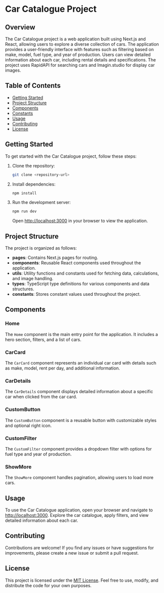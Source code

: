 # Car Catalogue Project

## Overview

The Car Catalogue project is a web application built using Next.js and React, allowing users to explore a diverse collection of cars. The application provides a user-friendly interface with features such as filtering based on make, model, fuel type, and year of production. Users can view detailed information about each car, including rental details and specifications. The project uses RapidAPI for searching cars and Imagin.studio for display car images.

## Table of Contents

- [Getting Started](#getting-started)
- [Project Structure](#project-structure)
- [Components](#components)
- [Constants](#constants)
- [Usage](#usage)
- [Contributing](#contributing)
- [License](#license)

## Getting Started

To get started with the Car Catalogue project, follow these steps:

1. Clone the repository:

   ```bash
   git clone <repository-url>
   ```

2. Install dependencies:

   ```bash
   npm install
   ```

3. Run the development server:

   ```bash
   npm run dev
   ```

   Open [http://localhost:3000](http://localhost:3000) in your browser to view the application.

## Project Structure

The project is organized as follows:

- **pages**: Contains Next.js pages for routing.
- **components**: Reusable React components used throughout the application.
- **utils**: Utility functions and constants used for fetching data, calculations, and image handling.
- **types**: TypeScript type definitions for various components and data structures.
- **constants**: Stores constant values used throughout the project.

## Components

### Home

The `Home` component is the main entry point for the application. It includes a hero section, filters, and a list of cars.

### CarCard

The `CarCard` component represents an individual car card with details such as make, model, rent per day, and additional information.

### CarDetails

The `CarDetails` component displays detailed information about a specific car when clicked from the car card.

### CustomButton

The `CustomButton` component is a reusable button with customizable styles and optional right icon.

### CustomFilter

The `CustomFilter` component provides a dropdown filter with options for fuel type and year of production.

### ShowMore

The `ShowMore` component handles pagination, allowing users to load more cars.


## Usage

To use the Car Catalogue application, open your browser and navigate to [http://localhost:3000](http://localhost:3000). Explore the car catalogue, apply filters, and view detailed information about each car.

## Contributing

Contributions are welcome! If you find any issues or have suggestions for improvements, please create a new issue or submit a pull request.

## License

This project is licensed under the [MIT License](LICENSE). Feel free to use, modify, and distribute the code for your own purposes.
